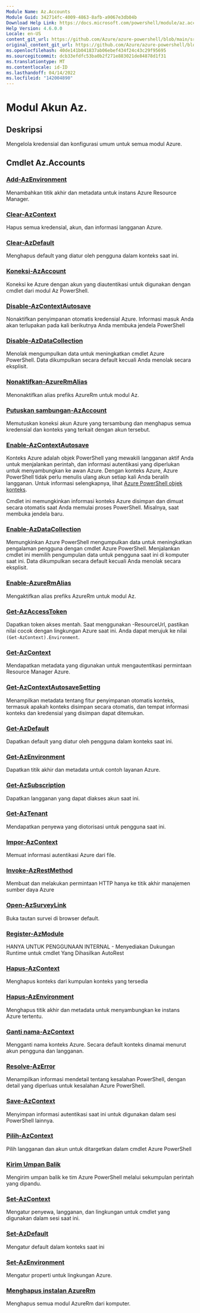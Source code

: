 ```yaml
---
Module Name: Az.Accounts
Module Guid: 342714fc-4009-4863-8afb-a9067e3db04b
Download Help Link: https://docs.microsoft.com/powershell/module/az.accounts
Help Version: 4.6.0.0
Locale: en-US
content_git_url: https://github.com/Azure/azure-powershell/blob/main/src/Accounts/Accounts/help/Az.Accounts.md
original_content_git_url: https://github.com/Azure/azure-powershell/blob/main/src/Accounts/Accounts/help/Az.Accounts.md
ms.openlocfilehash: 40de141b041837ab06ebef434f24c43c29f95695
ms.sourcegitcommit: dcb33efdfc53ba0b2f271e883021de84878d1f31
ms.translationtype: MT
ms.contentlocale: id-ID
ms.lasthandoff: 04/14/2022
ms.locfileid: "142004890"
---
```

# Modul Akun Az.
## Deskripsi
Mengelola kredensial dan konfigurasi umum untuk semua modul Azure.

## Cmdlet Az.Accounts
### [Add-AzEnvironment](Add-AzEnvironment.md)
Menambahkan titik akhir dan metadata untuk instans Azure Resource Manager.

### [Clear-AzContext](Clear-AzContext.md)
Hapus semua kredensial, akun, dan informasi langganan Azure.

### [Clear-AzDefault](Clear-AzDefault.md)
Menghapus default yang diatur oleh pengguna dalam konteks saat ini.

### [Koneksi-AzAccount](Connect-AzAccount.md)
Koneksi ke Azure dengan akun yang diautentikasi untuk digunakan dengan cmdlet dari modul Az PowerShell.

### [Disable-AzContextAutosave](Disable-AzContextAutosave.md)
Nonaktifkan penyimpanan otomatis kredensial Azure.  Informasi masuk Anda akan terlupakan pada kali berikutnya Anda membuka jendela PowerShell

### [Disable-AzDataCollection](Disable-AzDataCollection.md)
Menolak mengumpulkan data untuk meningkatkan cmdlet Azure PowerShell. Data dikumpulkan secara default kecuali Anda menolak secara eksplisit.

### [Nonaktifkan-AzureRmAlias](Disable-AzureRmAlias.md)
Menonaktifkan alias prefiks AzureRm untuk modul Az.

### [Putuskan sambungan-AzAccount](Disconnect-AzAccount.md)
Memutuskan koneksi akun Azure yang tersambung dan menghapus semua kredensial dan konteks yang terkait dengan akun tersebut.

### [Enable-AzContextAutosave](Enable-AzContextAutosave.md)
Konteks Azure adalah objek PowerShell yang mewakili langganan aktif Anda untuk menjalankan perintah, dan informasi autentikasi yang diperlukan untuk menyambungkan ke awan Azure. Dengan konteks Azure, Azure PowerShell tidak perlu menulis ulang akun setiap kali Anda beralih langganan. Untuk informasi selengkapnya, lihat [Azure PowerShell objek konteks](https://docs.microsoft.com/powershell/azure/context-persistence).

Cmdlet ini memungkinkan informasi konteks Azure disimpan dan dimuat secara otomatis saat Anda memulai proses PowerShell. Misalnya, saat membuka jendela baru.

### [Enable-AzDataCollection](Enable-AzDataCollection.md)
Memungkinkan Azure PowerShell mengumpulkan data untuk meningkatkan pengalaman pengguna dengan cmdlet Azure PowerShell. Menjalankan cmdlet ini memilih pengumpulan data untuk pengguna saat ini di komputer saat ini. Data dikumpulkan secara default kecuali Anda menolak secara eksplisit.

### [Enable-AzureRmAlias](Enable-AzureRmAlias.md)
Mengaktifkan alias prefiks AzureRm untuk modul Az.

### [Get-AzAccessToken](Get-AzAccessToken.md)
Dapatkan token akses mentah. Saat menggunakan -ResourceUrl, pastikan nilai cocok dengan lingkungan Azure saat ini. Anda dapat merujuk ke nilai `(Get-AzContext).Environment`.

### [Get-AzContext](Get-AzContext.md)
Mendapatkan metadata yang digunakan untuk mengautentikasi permintaan Resource Manager Azure.

### [Get-AzContextAutosaveSetting](Get-AzContextAutosaveSetting.md)
Menampilkan metadata tentang fitur penyimpanan otomatis konteks, termasuk apakah konteks disimpan secara otomatis, dan tempat informasi konteks dan kredensial yang disimpan dapat ditemukan.

### [Get-AzDefault](Get-AzDefault.md)
Dapatkan default yang diatur oleh pengguna dalam konteks saat ini.

### [Get-AzEnvironment](Get-AzEnvironment.md)
Dapatkan titik akhir dan metadata untuk contoh layanan Azure.

### [Get-AzSubscription](Get-AzSubscription.md)
Dapatkan langganan yang dapat diakses akun saat ini.

### [Get-AzTenant](Get-AzTenant.md)
Mendapatkan penyewa yang diotorisasi untuk pengguna saat ini.

### [Impor-AzContext](Import-AzContext.md)
Memuat informasi autentikasi Azure dari file.

### [Invoke-AzRestMethod](Invoke-AzRestMethod.md)
Membuat dan melakukan permintaan HTTP hanya ke titik akhir manajemen sumber daya Azure

### [Open-AzSurveyLink](Open-AzSurveyLink.md)
Buka tautan survei di browser default.

### [Register-AzModule](Register-AzModule.md)
HANYA UNTUK PENGGUNAAN INTERNAL - Menyediakan Dukungan Runtime untuk cmdlet Yang Dihasilkan AutoRest

### [Hapus-AzContext](Remove-AzContext.md)
Menghapus konteks dari kumpulan konteks yang tersedia

### [Hapus-AzEnvironment](Remove-AzEnvironment.md)
Menghapus titik akhir dan metadata untuk menyambungkan ke instans Azure tertentu.

### [Ganti nama-AzContext](Rename-AzContext.md)
Mengganti nama konteks Azure.  Secara default konteks dinamai menurut akun pengguna dan langganan.

### [Resolve-AzError](Resolve-AzError.md)
Menampilkan informasi mendetail tentang kesalahan PowerShell, dengan detail yang diperluas untuk kesalahan Azure PowerShell.

### [Save-AzContext](Save-AzContext.md)
Menyimpan informasi autentikasi saat ini untuk digunakan dalam sesi PowerShell lainnya.

### [Pilih-AzContext](Select-AzContext.md)
Pilih langganan dan akun untuk ditargetkan dalam cmdlet Azure PowerShell

### [Kirim Umpan Balik](Send-Feedback.md)
Mengirim umpan balik ke tim Azure PowerShell melalui sekumpulan perintah yang dipandu.

### [Set-AzContext](Set-AzContext.md)
Mengatur penyewa, langganan, dan lingkungan untuk cmdlet yang digunakan dalam sesi saat ini.

### [Set-AzDefault](Set-AzDefault.md)
Mengatur default dalam konteks saat ini

### [Set-AzEnvironment](Set-AzEnvironment.md)
Mengatur properti untuk lingkungan Azure.

### [Menghapus instalan AzureRm](Uninstall-AzureRm.md)
Menghapus semua modul AzureRm dari komputer.

